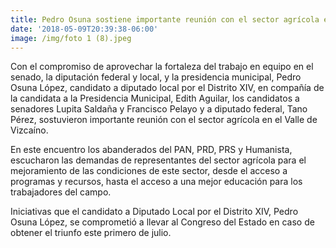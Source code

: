 ```yaml
---
title: Pedro Osuna sostiene importante reunión con el sector agrícola en Vizcaíno
date: '2018-05-09T20:39:38-06:00'
image: /img/foto 1 (8).jpeg
---
```

Con el compromiso de aprovechar la fortaleza del trabajo en equipo en el senado, la diputación federal y local, y la presidencia municipal, Pedro Osuna López, candidato a diputado local por el Distrito XIV, en compañía de la candidata a la Presidencia Municipal, Edith Aguilar, los candidatos a senadores Lupita Saldaña y Francisco Pelayo y a diputado federal, Tano Pérez, sostuvieron importante reunión con el sector agrícola en el Valle de Vizcaíno.

En este encuentro los abanderados del PAN, PRD, PRS y Humanista, escucharon las demandas de representantes del sector agrícola para el mejoramiento de las condiciones de este sector, desde el acceso a programas y recursos, hasta el acceso a una mejor educación para los trabajadores del campo.

Iniciativas que el candidato a Diputado Local por el Distrito XIV, Pedro Osuna López, se comprometió a llevar al Congreso del Estado en caso de obtener el triunfo este primero de julio.

